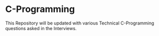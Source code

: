 # C-Programming
This Repository will be updated with various Technical C-Programming questions asked in the Interviews.
